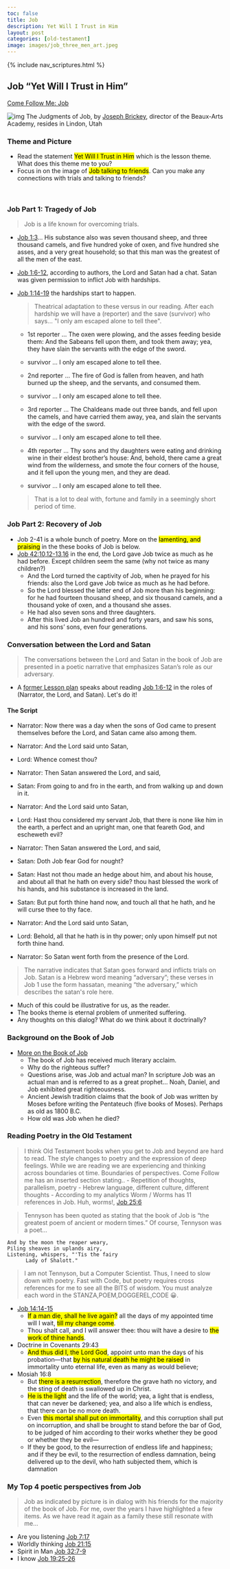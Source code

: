 ```yaml
---
toc: false
title: Job
description: Yet Will I Trust in Him
layout: post
categories: [old-testament]
image: images/job_three_men_art.jpeg
---
```

{% include nav_scriptures.html %}

## Job “Yet Will I Trust in Him”
[Come Follow Me: Job](https://www.churchofjesuschrist.org/study/manual/come-follow-me-for-sunday-school-old-testament-2022/32?lang=eng) 

![img]({{site.baseurl}}/images/job_three_men_art.jpeg) The Judgments of Job, by [Joseph Brickey](http://josephbrickey.com/), director of the Beaux-Arts Academy, resides in Lindon, Utah

### Theme and Picture
- Read the statement <mark>Yet Will I Trust in Him</mark> which is the lesson theme.  What does this theme me to you?
- Focus in on the image of <mark>Job talking to friends</mark>. Can you make any connections with trials and talking to friends?

<br>

### Job Part 1: Tragedy of Job
> Job is a life known for overcoming trials.
- [Job 1:3](https://www.churchofjesuschrist.org/study/scriptures/ot/job/1?lang=eng&id=3#p2)... His substance also was seven thousand sheep, and three thousand camels, and five hundred yoke of oxen, and five hundred she asses, and a very great household; so that this man was the greatest of all the men of the east.
- [Job 1:6-12](https://www.churchofjesuschrist.org/study/scriptures/ot/job/1?lang=eng&id=6-12#p6), according to authors, the Lord and Satan had a chat.  Satan was given permission to inflict Job with hardships.  
- [Job 1:14-19](https://www.churchofjesuschrist.org/study/scriptures/ot/job/1?lang=eng&id=14-19#p13) the hardships start to happen.  
    > Theatrical adaptation to these versus in our reading.  After each hardship we will have a (reporter) and the save (survivor) who says... "I only am escaped alone to tell thee".
    
    - 1st reporter ... The oxen were plowing, and the asses feeding beside them: And the Sabeans fell upon them, and took them away; yea, they have slain the servants with the edge of the sword.  
    - survivor ... I only am escaped alone to tell thee.

    - 2nd reporter ... The fire of God is fallen from heaven, and hath burned up the sheep, and the servants, and consumed them.  
    - survivor ...  I only am escaped alone to tell thee.

    - 3rd reporter ... The Chaldeans made out three bands, and fell upon the camels, and have carried them away, yea, and slain the servants with the edge of the sword. 
    - survivor ... I only am escaped alone to tell thee.

    - 4th reporter ... Thy sons and thy daughters were eating and drinking wine in their eldest brother’s house: And, behold, there came a great wind from the wilderness, and smote the four corners of the house, and it fell upon the young men, and they are dead.  
    - survivor ... I only am escaped alone to tell thee.

    > That is a lot to deal with, fortune and family in a seemingly short period of time.

### Job Part 2: Recovery of Job
- Job 2-41 is a whole bunch of poetry.  More on the <mark>lamenting, and praising</mark> in the these books of Job is below.
- [Job 42:10,12-13,16](https://www.churchofjesuschrist.org/study/scriptures/ot/job/42?lang=eng&id=10,12-13,16#9) in the end, the Lord gave Job twice as much as he had before.  Except children seem the same (why not twice as many children?)
    - And the Lord turned the captivity of Job, when he prayed for his friends: also the Lord gave Job twice as much as he had before.
    - So the Lord blessed the latter end of Job more than his beginning: for he had fourteen thousand sheep, and six thousand camels, and a thousand yoke of oxen, and a thousand she asses.
    - He had also seven sons and three daughters.
    - After this lived Job an hundred and forty years, and saw his sons, and his sons’ sons, even four generations.

### Conversation between the Lord and Satan
> The conversations between the Lord and Satan in the book of Job are presented in a poetic narrative that emphasizes Satan’s role as our adversary.
- A [former Lesson plan](https://www.churchofjesuschrist.org/study/manual/old-testament-seminary-teacher-manual/introduction-to-the-book-of-job/lesson-107-job-1-16?lang=eng) speaks about reading [Job 1:6-12](https://www.churchofjesuschrist.org/study/scriptures/ot/job/1?lang=eng&id=6-12#p6) in the roles of (Narrator, the Lord, and Satan).  Let's do it!

#### The Script
- Narrator: Now there was a day when the sons of God came to present themselves before the Lord, and Satan came also among them.

- Narrator: And the Lord said unto Satan, 
- Lord: Whence comest thou? 

- Narrator: Then Satan answered the Lord, and said, 
- Satan: From going to and fro in the earth, and from walking up and down in it.

- Narrator: And the Lord said unto Satan, 
- Lord: Hast thou considered my servant Job, that there is none like him in the earth, a perfect and an upright man, one that feareth God, and escheweth evil?

- Narrator: Then Satan answered the Lord, and said, 
- Satan: Doth Job fear God for nought?
- Satan: Hast not thou made an hedge about him, and about his house, and about all that he hath on every side? thou hast blessed the work of his hands, and his substance is increased in the land.
- Satan: But put forth thine hand now, and touch all that he hath, and he will curse thee to thy face.

- Narrator: And the Lord said unto Satan, 
- Lord: Behold, all that he hath is in thy power; only upon himself put not forth thine hand. 

- Narrator: So Satan went forth from the presence of the Lord.

> The narrative indicates that Satan goes forward and inflicts trials on Job. Satan is a Hebrew word meaning “adversary”; these verses in Job 1 use the form hassatan, meaning “the adversary,” which describes the satan's role here.  
- Much of this could be illustrative for us, as the reader.
- The books theme is eternal problem of unmerited suffering.
- Any thoughts on this dialog?  What do we think about it doctrinally?


### Background on the Book of Job
- [More on the Book of Job](https://www.churchofjesuschrist.org/study/ensign/1982/03/job-the-man-and-his-message?lang=eng)
    - The book of Job has received much literary acclaim.
    - Why do the righteous suffer?
    - Questions arise, was Job and actual man?  In scripture Job was an actual man and is referred to as a great prophet...  Noah, Daniel, and Job exhibited great righteousness.
    - Ancient Jewish tradition claims that the book of Job was written by Moses before writing the Pentateuch (five books of Moses).  Perhaps as old as 1800 B.C.  
    - How old was Job when he died?


### Reading Poetry in the Old Testament
> I think Old Testament books when you get to Job and beyond are hard to read.  The style changes to poetry and the expression of deep feelings.  While we are reading we are experiencing and thinking across boundaries ot time.  Boundaries of perspectives.  Come Follow me has an inserted section stating..
    - Repetition of thoughts, parallelism, poetry
    - Hebrew language, different culture, different thoughts
    - According to my analytics Worm / Worms has 11 references in Job.  Huh, worms!, [Job 25:6](https://www.churchofjesuschrist.org/study/scriptures/ot/job/25?lang=eng&id=6#5)

> Tennyson has been quoted as stating that the book of Job is “the greatest poem of ancient or modern times.”  Of course, Tennyson was a poet...
```
And by the moon the reaper weary,
Piling sheaves in uplands airy,
Listening, whispers, "'Tis the fairy
      Lady of Shalott."
```

> I am not Tennyson, but a Computer Scientist.  Thus, I need to slow down with poetry.  Fast with Code, but poetry requires cross references for me to see all the BITS of wisdom.  You must analyze each word in the STANZA,POEM,DOGGEREL,CODE 😀.
- [Job 14:14-15](https://www.churchofjesuschrist.org/study/scriptures/ot/job/14?lang=eng&id=14-15,16#13)
    - <mark>If a man die, shall he live again?</mark> all the days of my appointed time will I wait, <mark>till my change come</mark>.
    - Thou shalt call, and I will answer thee: thou wilt have a desire to <mark>the work of thine hands</mark>.
- Doctrine in Covenants 29:43
    - <mark>And thus did I, the Lord God</mark>, appoint unto man the days of his probation—that <mark>by his natural death he might be raised</mark> in immortality unto eternal life, even as many as would believe;
- Mosiah 16:8
    - But <mark>there is a resurrection</mark>, therefore the grave hath no victory, and the sting of death is swallowed up in Christ.
    - <mark>He is the light</mark> and the life of the world; yea, a light that is endless, that can never be darkened; yea, and also a life which is endless, that there can be no more death.
    - Even <mark>this mortal shall put on immortality</mark>, and this corruption shall put on incorruption, and shall be brought to stand before the bar of God, to be judged of him according to their works whether they be good or whether they be evil—
    - If they be good, to the resurrection of endless life and happiness; and if they be evil, to the resurrection of endless damnation, being delivered up to the devil, who hath subjected them, which is damnation

### My Top 4 poetic perspectives from Job
> Job as indicated by picture is in dialog with his friends for the majority of the book of Job.  For me, over the years I have highlighted a few items.  As we have read it again as a family these still resonate with me... 
- Are you listening [Job 7:17](https://www.churchofjesuschrist.org/study/scriptures/ot/job/7?lang=eng&id=17#16)
- Worldly thinking [Job 21:15](https://www.churchofjesuschrist.org/study/scriptures/ot/job/21?lang=eng&id=15#14)
- Spirit in Man [Job 32:7-9](https://www.churchofjesuschrist.org/study/scriptures/ot/job/32?lang=eng&id=7-9#6)
- I know [Job 19:25-26](https://www.churchofjesuschrist.org/study/scriptures/ot/job/19?lang=eng&id=25-26#24)
